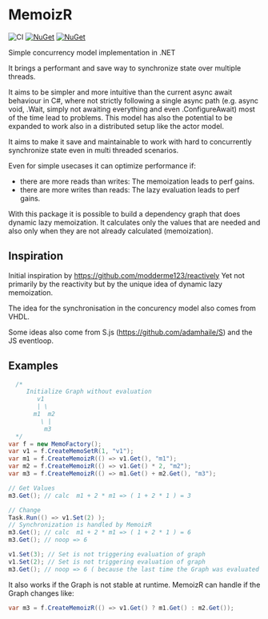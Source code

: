 # MemoizR

![CI](https://github.com/timonkrebs/MemoizR/workflows/.NET/badge.svg)
[![NuGet](https://img.shields.io/nuget/dt/memoizr.svg)](https://www.nuget.org/packages/memoizr) 
[![NuGet](https://img.shields.io/nuget/vpre/memoizr.svg)](https://www.nuget.org/packages/memoizr)

Simple concurrency model implementation in .NET

It brings a performant and save way to synchronize state over multiple threads.

It aims to be simpler and more intuitive than the current async await behaviour in C#, where not strictly following a single async path (e.g. async void, .Wait, simply not awaiting everything and even .ConfigureAwait) most of the time lead to problems. This model has also the potential to be expanded to work also in a distributed setup like the actor model.

It aims to make it save and maintainable to work with hard to concurrently synchronize state even in multi threaded scenarios. 

Even for simple usecases it can optimize performance if:
- there are more reads than writes: The memoization leads to perf gains.
- there are more writes than reads: The lazy evaluation leads to perf gains.

With this package it is possible to build a dependency graph that does dynamic lazy memoization. 
It calculates only the values that are needed and also only when they are not already calculated (memoization).

## Inspiration

Initial inspiration by https://github.com/modderme123/reactively
Yet not primarily by the reactivity but by the unique idea of dynamic lazy memoization.

The idea for the synchronisation in the concurency model also comes from VHDL.

Some ideas also come from S.js (https://github.com/adamhaile/S) and the JS eventloop.


## Examples
```cs
  /*
     Initialize Graph without evaluation
        v1
        | \ 
       m1  m2
         \ |
          m3
  */
var f = new MemoFactory();
var v1 = f.CreateMemoSetR(1, "v1");
var m1 = f.CreateMemoizR(() => v1.Get(), "m1");
var m2 = f.CreateMemoizR(() => v1.Get() * 2, "m2");
var m3 = f.CreateMemoizR(() => m1.Get() + m2.Get(), "m3");

// Get Values
m3.Get(); // calc  m1 + 2 * m1 => ( 1 + 2 * 1 ) = 3

// Change
Task.Run(() => v1.Set(2) );
// Synchronization is handled by MemoizR
m3.Get(); // calc  m1 + 2 * m1 => ( 1 + 2 * 1 ) = 6
m3.Get(); // noop => 6

v1.Set(3); // Set is not triggering evaluation of graph
v1.Set(2); // Set is not triggering evaluation of graph
m3.Get(); // noop => 6 ( because the last time the Graph was evaluated v1 was already 2 )
```

It also works if the Graph is not stable at runtime. MemoizR can handle if the Graph changes like:
```cs
var m3 = f.CreateMemoizR(() => v1.Get() ? m1.Get() : m2.Get());
```
